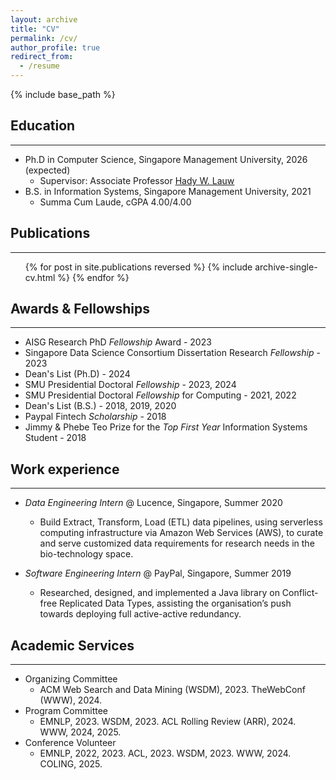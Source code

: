 ```yaml
---
layout: archive
title: "CV"
permalink: /cv/
author_profile: true
redirect_from:
  - /resume
---
```


{% include base_path %}

## Education
---

* Ph.D in Computer Science, Singapore Management University, 2026 (expected)
  * Supervisor: Associate Professor [Hady W. Lauw](hadylauw.com)
* B.S. in Information Systems, Singapore Management University, 2021
  * Summa Cum Laude, cGPA 4.00/4.00

## Publications
---

  <ul>{% for post in site.publications reversed %}
    {% include archive-single-cv.html %}
  {% endfor %}</ul>
  

## Awards & Fellowships
---

* AISG Research PhD *Fellowship* Award - 2023
* Singapore Data Science Consortium Dissertation Research *Fellowship* - 2023
* Dean's List (Ph.D) - 2024
* SMU Presidential Doctoral *Fellowship* - 2023, 2024
* SMU Presidential Doctoral *Fellowship* for Computing - 2021, 2022
* Dean's List (B.S.) - 2018, 2019, 2020
* Paypal Fintech *Scholarship* - 2018
* Jimmy & Phebe Teo Prize for the *Top First Year* Information Systems Student - 2018

## Work experience
---

* *Data Engineering Intern* @ Lucence, Singapore, Summer 2020
  * Build Extract, Transform, Load (ETL) data pipelines, using serverless computing infrastructure via Amazon Web Services (AWS), to curate and serve customized data requirements for research needs in the bio-technology space.

* *Software Engineering Intern* @ PayPal, Singapore, Summer 2019
  * Researched, designed, and implemented a Java library on Conflict-free Replicated Data Types, assisting the organisation’s push towards deploying full active-active redundancy.
  
<!-- Skills
======
* Skill 1
* Skill 2
  * Sub-skill 2.1
  * Sub-skill 2.2
  * Sub-skill 2.3
* Skill 3 -->

<!-- Talks
======
  <ul>{% for post in site.talks reversed %}
    {% include archive-single-talk-cv.html  %}
  {% endfor %}</ul> -->
  
<!-- Teaching
======
  <ul>{% for post in site.teaching reversed %}
    {% include archive-single-cv.html %}
  {% endfor %}</ul> -->
  
## Academic Services
---

* Organizing Committee
  * ACM Web Search and Data Mining (WSDM), 2023. TheWebConf (WWW), 2024.
* Program Committee
  * EMNLP, 2023. WSDM, 2023. ACL Rolling Review (ARR), 2024. WWW, 2024, 2025.
* Conference Volunteer
  * EMNLP, 2022, 2023. ACL, 2023. WSDM, 2023. WWW, 2024. COLING, 2025.
